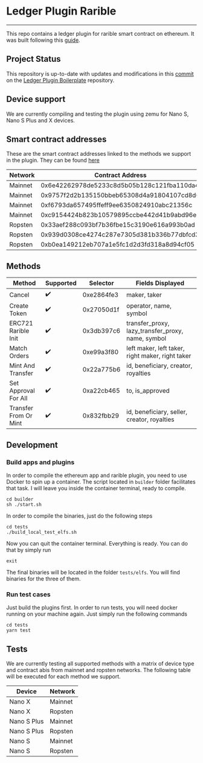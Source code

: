# Ledger Plugin Rarible

--- 

This repo contains a ledger plugin for rarible smart contract on ethereum. It was built following
this [guide](https://developers.ledger.com/docs/dapp/nano-plugin/overview/).

## Project Status

This repository is up-to-date with updates and modifications in this [commit](https://github.com/LedgerHQ/app-plugin-boilerplate/tree/3c9f5811dbaa7de4297af857786089f76d474eae) on the [Ledger Plugin Boilerplate](https://github.com/LedgerHQ/app-plugin-boilerplate) repository.

## Device support

We are currently compiling and testing the plugin using zemu for Nano S, Nano S Plus and X devices.

## Smart contract addresses

These are the smart contract addresses linked to the methods we support in the plugin. They can be
found [here](https://docs.rarible.org/reference/contract-addresses/)

| Network | Contract Address                           |
|---------|--------------------------------------------|
| Mainnet | 0x6e42262978de5233c8d5b05b128c121fba110da4 |
| Mainnet |0x9757f2d2b135150bbeb65308d4a91804107cd8d6|
| Mainnet |0xf6793da657495ffeff9ee6350824910abc21356c|
| Mainnet |0xc9154424b823b10579895ccbe442d41b9abd96ed|
| Ropsten |0x33aef288c093bf7b36fbe15c3190e616a993b0ad|
| Ropsten |0x939d0308ce4274c287e7305d381b336b77dbfcd3|
| Ropsten |0xb0ea149212eb707a1e5fc1d2d3fd318a8d94cf05|

## Methods

| Method                | Supported          | Selector   | Fields Displayed                                  |
|-----------------------|--------------------|------------|---------------------------------------------------|
| Cancel                | :heavy_check_mark: | 0xe2864fe3 | maker, taker                                      | 
| Create Token          | :heavy_check_mark: | 0x27050d1f | operator, name, symbol                            |
| ERC721 Rarible Init   | :heavy_check_mark: | 0x3db397c6 | transfer_proxy, lazy_transfer_proxy, name, symbol |
| Match Orders          | :heavy_check_mark: | 0xe99a3f80 | left maker, left taker, right  maker, right taker |
| Mint And Transfer     | :heavy_check_mark: | 0x22a775b6 | id, beneficiary, creator, royalties               |
| Set Approval For All  | :heavy_check_mark: | 0xa22cb465 | to, is_approved                                   |
| Transfer From Or Mint | :heavy_check_mark: | 0x832fbb29 | id, beneficiary, seller, creator, royalties       |

## Development
### Build apps and plugins
In order to compile the ethereum app and rarible plugin, you need to use Docker to spin up a container. The script located in `builder` folder facilitates that task. I will leave you inside the container terminal, ready to compile.
```shell
cd builder
sh ./start.sh
```

In order to compile the binaries, just do the following steps

```shell
cd tests
./build_local_test_elfs.sh
```

Now you can quit the container terminal. Everything is ready. You can do that by simply run
```shell
exit
```

The final binaries will be located in the folder `tests/elfs`. You will find binaries for the three of them.

### Run test cases
Just build the plugins first. In order to run tests, you will need docker running on your machine again. Just simply run the following commands

```shell
cd tests
yarn test
```

## Tests

We are currently testing all supported methods with a matrix of device type and contract abis from mainnet and ropsten
networks. The following table will be executed for each method we support.

| Device      | Network |
|-------------|---------|
| Nano X      | Mainnet |
| Nano X      | Ropsten |
| Nano S Plus | Mainnet |
| Nano S Plus | Ropsten |
| Nano S      | Mainnet |
| Nano S      | Ropsten |

